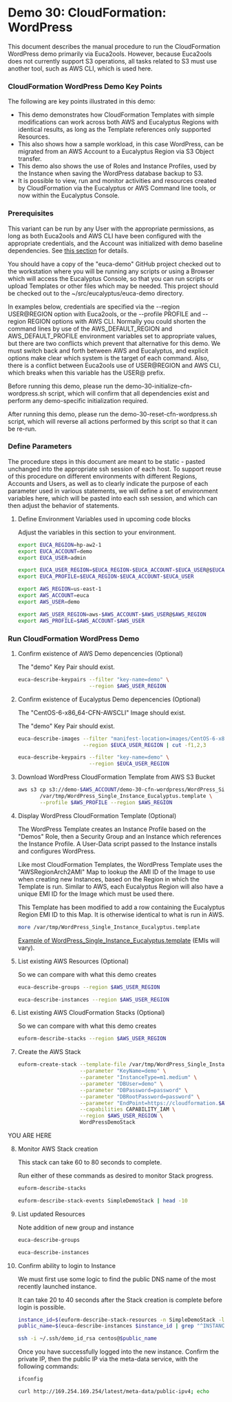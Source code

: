 # Demo 30: CloudFormation: WordPress

This document describes the manual procedure to run the CloudFormation WordPress demo primarily 
via Euca2ools. However, because Euca2ools does not currently support S3 operations, all tasks
related to S3 must use another tool, such as AWS CLI, which is used here.

### CloudFormation WordPress Demo Key Points
   
The following are key points illustrated in this demo:
   
* This demo demonstrates how CloudFormation Templates with simple modifications can work across
  both AWS and Eucalyptus Regions with identical results, as long as the Template references
  only supported Resources.
* This also shows how a sample workload, in this case WordPress, can be migrated from an AWS
  Account to a Eucalyptus Region via S3 Object transfer.
* This demo also shows the use of Roles and Instance Profiles, used by the Instance when
  saving the WordPress database backup to S3.
* It is possible to view, run and monitor activities and resources created by CloudFormation
  via the Eucalyptus or AWS Command line tools, or now within the Eucalyptus Console.

### Prerequisites

This variant can be run by any User with the appropriate permissions, as long as both Euca2ools
and AWS CLI have been configured with the appropriate credentials, and the Account was initialized
with demo baseline dependencies. See [this section](../../demo-00-initialize/docs) for details.

You should have a copy of the "euca-demo" GitHub project checked out to the workstation
where you will be running any scripts or using a Browser which will access the Eucalyptus 
Console, so that you can run scripts or upload Templates or other files which may be needed. 
This project should be checked out to the ~/src/eucalyptus/euca-demo directory.

In examples below, credentials are specified via the --region USER@REGION option with Euca2ools, 
or the --profile PROFILE and --region REGION options with AWS CLI. Normally you could shorten the
command lines by use of the AWS_DEFAULT_REGION and AWS_DEFAULT_PROFILE environment variables set
to appropriate values, but there are two conflicts which prevent that alternative for this demo.
We must switch back and forth between AWS and Eucalyptus, and explicit options make clear which
system is the target of each command. Also, there is a conflict between Euca2ools use of
USER@REGION and AWS CLI, which breaks when this variable has the USER@ prefix.

Before running this demo, please run the demo-30-initialize-cfn-wordpress.sh script, which
will confirm that all dependencies exist and perform any demo-specific initialization
required.

After running this demo, please run the demo-30-reset-cfn-wordpress.sh script, which will
reverse all actions performed by this script so that it can be re-run.

### Define Parameters

The procedure steps in this document are meant to be static - pasted unchanged into the appropriate
ssh session of each host. To support reuse of this procedure on different environments with
different Regions, Accounts and Users, as well as to clearly indicate the purpose of each
parameter used in various statements, we will define a set of environment variables here, which
will be pasted into each ssh session, and which can then adjust the behavior of statements.

1. Define Environment Variables used in upcoming code blocks

    Adjust the variables in this section to your environment.

    ```bash
    export EUCA_REGION=hp-aw2-1
    export EUCA_ACCOUNT=demo
    export EUCA_USER=admin

    export EUCA_USER_REGION=$EUCA_REGION-$EUCA_ACCOUNT-$EUCA_USER@$EUCA_REGION
    export EUCA_PROFILE=$EUCA_REGION-$EUCA_ACCOUNT-$EUCA_USER

    export AWS_REGION=us-east-1
    export AWS_ACCOUNT=euca
    export AWS_USER=demo

    export AWS_USER_REGION=aws-$AWS_ACCOUNT-$AWS_USER@$AWS_REGION
    export AWS_PROFILE=$AWS_ACCOUNT-$AWS_USER
    ```

### Run CloudFormation WordPress Demo

1. Confirm existence of AWS Demo depencencies (Optional)

    The "demo" Key Pair should exist.

    ```bash
    euca-describe-keypairs --filter "key-name=demo" \
                           --region $AWS_USER_REGION
    ```

2. Confirm existence of Eucalyptus Demo depencencies (Optional)

    The "CentOS-6-x86_64-CFN-AWSCLI" Image should exist.

    The "demo" Key Pair should exist.

    ```bash
    euca-describe-images --filter "manifest-location=images/CentOS-6-x86_64-CFN-AWSCLI.raw.manifest.xml" \
                         --region $EUCA_USER_REGION | cut -f1,2,3

    euca-describe-keypairs --filter "key-name=demo" \
                           --region $EUCA_USER_REGION
    ```

3. Download WordPress CloudFormation Template from AWS S3 Bucket

    ```bash
    aws s3 cp s3://demo-$AWS_ACCOUNT/demo-30-cfn-wordpress/WordPress_Single_Instance_Eucalyptus.template \
           /var/tmp/WordPress_Single_Instance_Eucalyptus.template \
           --profile $AWS_PROFILE --region $AWS_REGION
    ```

4. Display WordPress CloudFormation Template (Optional)

    The WordPress Template creates an Instance Profile based on the "Demos" Role, then a
    Security Group and an Instance which references the Instance Profile. A User-Data
    script passed to the Instance installs and configures WordPress.

    Like most CloudFormation Templates, the WordPress Template uses the "AWSRegionArch2AMI" Map
    to lookup the AMI ID of the Image to use when creating new Instances, based on the Region
    in which the Template is run. Similar to AWS, each Eucalyptus Region will also have a unique
    EMI ID for the Image which must be used there.

    This Template has been modified to add a row containing the Eucalyptus Region EMI ID to this
    Map. It is otherwise identical to what is run in AWS.

    ```bash
    more /var/tmp/WordPress_Single_Instance_Eucalyptus.template
    ```

    [Example of WordPress_Single_Instance_Eucalyptus.template](../templates/WordPress_Single_Instance_Eucalyptus.template.example) (EMIs will vary).

5. List existing AWS Resources (Optional)

    So we can compare with what this demo creates

    ```bash
    euca-describe-groups --region $AWS_USER_REGION

    euca-describe-instances --region $AWS_USER_REGION
    ```

6. List existing AWS CloudFormation Stacks (Optional)

    So we can compare with what this demo creates

    ```bash
    euform-describe-stacks --region $AWS_USER_REGION
    ```

7. Create the AWS Stack

    ```bash
    euform-create-stack --template-file /var/tmp/WordPress_Single_Instance_Eucalyptus.template \
                        --parameter "KeyName=demo" \
                        --parameter "InstanceType=m1.medium" \
                        --parameter "DBUser=demo" \
                        --parameter "DBPassword=password" \
                        --parameter "DBRootPassword=password" \
                        --parameter "EndPoint=https://cloudformation.$AWS_REGION.amazonaws.com" \
                        --capabilities CAPABILITY_IAM \
                        --region $AWS_USER_REGION \
                        WordPressDemoStack
    ```
YOU ARE HERE

8. Monitor AWS Stack creation

    This stack can take 60 to 80 seconds to complete.

    Run either of these commands as desired to monitor Stack progress.

    ```bash
    euform-describe-stacks

    euform-describe-stack-events SimpleDemoStack | head -10
    ```

8. List updated Resources

    Note addition of new group and instance

    ```bash
    euca-describe-groups

    euca-describe-instances
    ```

9. Confirm ability to login to Instance

    We must first use some logic to find the public DNS name of the most recently launched instance.

    It can take 20 to 40 seconds after the Stack creation is complete before login is possible.

    ```bash
    instance_id=$(euform-describe-stack-resources -n SimpleDemoStack -l DemoInstance | cut -f3)
    public_name=$(euca-describe-instances $instance_id | grep "^INSTANCE" | cut -f4)

    ssh -i ~/.ssh/demo_id_rsa centos@$public_name
    ```

    Once you have successfully logged into the new instance. Confirm the private IP, then
    the public IP via the meta-data service, with the following commands:

    ```bash
    ifconfig

    curl http://169.254.169.254/latest/meta-data/public-ipv4; echo
    ```
